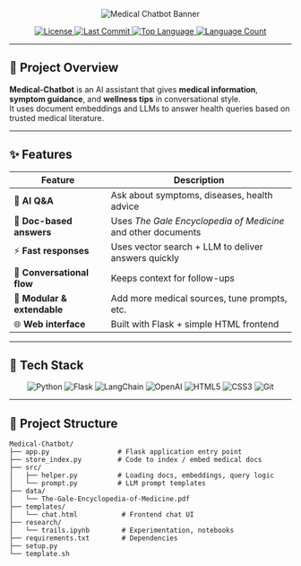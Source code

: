 <!-- ====================== Banner / Header ====================== -->
<p align="center">
  <img src="https://capsule-render.vercel.app/api?type=waving&color=0:0052D4,50:4364F7,100:6FB1FC&height=180&section=header&text=MEDICAL%20CHATBOT&fontSize=48&fontColor=ffffff&desc=AI-Powered%20Healthcare%20Assistant&descFontSize=24" alt="Medical Chatbot Banner" />
</p>

<p align="center">
  <a href="https://github.com/KaustubhMestri/Medical-Chatbot">
    <img src="https://img.shields.io/github/license/KaustubhMestri/Medical-Chatbot?style=for-the-badge&logo=opensourceinitiative&logoColor=white&color=00C897" alt="License" />
    <img src="https://img.shields.io/github/last-commit/KaustubhMestri/Medical-Chatbot?style=for-the-badge&logo=git&logoColor=white&color=00C897" alt="Last Commit" />
    <img src="https://img.shields.io/github/languages/top/KaustubhMestri/Medical-Chatbot?style=for-the-badge&color=00C897" alt="Top Language" />
    <img src="https://img.shields.io/github/languages/count/KaustubhMestri/Medical-Chatbot?style=for-the-badge&color=00C897" alt="Language Count" />
  </a>
</p>

---

## 🏥 Project Overview

**Medical-Chatbot** is an AI assistant that gives **medical information**, **symptom guidance**, and **wellness tips** in conversational style.  
It uses document embeddings and LLMs to answer health queries based on trusted medical literature.

---

## ✨ Features

| Feature                     | Description                                                  |
| --------------------------- | ------------------------------------------------------------ |
| 🧠 **AI Q&A**               | Ask about symptoms, diseases, health advice                  |
| 📄 **Doc-based answers**    | Uses _The Gale Encyclopedia of Medicine_ and other documents |
| ⚡ **Fast responses**       | Uses vector search + LLM to deliver answers quickly          |
| 💬 **Conversational flow**  | Keeps context for follow-ups                                 |
| 🔄 **Modular & extendable** | Add more medical sources, tune prompts, etc.                 |
| 🌐 **Web interface**        | Built with Flask + simple HTML frontend                      |

---

## 🧩 Tech Stack

<p align="center">
  <img src="https://img.shields.io/badge/Python-3776AB?style=for-the-badge&logo=python&logoColor=white" alt="Python" />
  <img src="https://img.shields.io/badge/Flask-000000?style=for-the-badge&logo=flask&logoColor=white" alt="Flask" />
  <img src="https://img.shields.io/badge/LangChain-121212?style=for-the-badge&logo=chainlink&logoColor=00C897" alt="LangChain" />
  <img src="https://img.shields.io/badge/OpenAI-412991?style=for-the-badge&logo=openai&logoColor=white" alt="OpenAI" />
  <img src="https://img.shields.io/badge/HTML5-E34F26?style=for-the-badge&logo=html5&logoColor=white" alt="HTML5" />
  <img src="https://img.shields.io/badge/CSS3-1572B6?style=for-the-badge&logo=css3&logoColor=white" alt="CSS3" />
  <img src="https://img.shields.io/badge/Git-F05032?style=for-the-badge&logo=git&logoColor=white" alt="Git" />
</p>

---

## 📂 Project Structure

```text
Medical-Chatbot/
├── app.py                 # Flask application entry point
├── store_index.py         # Code to index / embed medical docs
├── src/
│   ├── helper.py          # Loading docs, embeddings, query logic
│   └── prompt.py          # LLM prompt templates
├── data/
│   └── The-Gale-Encyclopedia-of-Medicine.pdf
├── templates/
│   └── chat.html           # Frontend chat UI
├── research/
│   └── trails.ipynb        # Experimentation, notebooks
├── requirements.txt        # Dependencies
├── setup.py
└── template.sh
```
